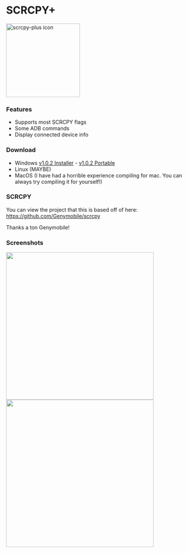 # SCRCPY+

<img src="https://github.com/Frontesque/scrcpy-plus/raw/main/icons/SCRCPY%2B.png" alt="scrcpy-plus icon" width="200"/>

### Features
- Supports most SCRCPY flags
- Some ADB commands
- Display connected device info

### Download
- Windows [v1.0.2 Installer](https://github.com/Frontesque/scrcpy-plus/releases/download/1.0.2/scrcpy-plus-1.0.2-win-x64.exe) - [v1.0.2 Portable](https://github.com/Frontesque/scrcpy-plus/releases/download/1.0.2/scrcpy-plus-1.0.2-portable-win-x64.zip)
- Linux (MAYBE)
- MacOS (I have had a horrible experience compiling for mac. You can always try compiling it for yourself!)

### SCRCPY
You can view the project that this is based off of here:
https://github.com/Genymobile/scrcpy

Thanks a ton Genymobile!

### Screenshots
<img src="https://legacy.celeste.photos/uploads/ee556ec1-7ac3-44ea-a1f0-541667d58879/kZM9uBcA.png" height="400" />
<img src="https://legacy.celeste.photos/uploads/ee556ec1-7ac3-44ea-a1f0-541667d58879/kl7zZbQM.png" height="400" />
